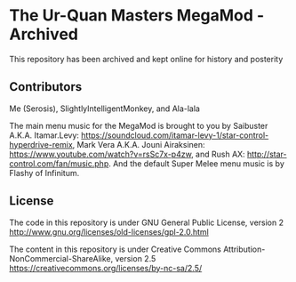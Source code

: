# The Ur-Quan Masters MegaMod - Archived
This repository has been archived and kept online for history and posterity

## Contributors

Me (Serosis), SlightlyIntelligentMonkey, and Ala-lala

The main menu music for the MegaMod is brought to you by Saibuster A.K.A. Itamar.Levy: https://soundcloud.com/itamar-levy-1/star-control-hyperdrive-remix, Mark Vera A.K.A. Jouni Airaksinen: https://www.youtube.com/watch?v=rsSc7x-p4zw, and Rush AX: http://star-control.com/fan/music.php.
And the default Super Melee menu music is by Flashy of Infinitum.

## License

The code in this repository is under GNU General Public License, version 2 http://www.gnu.org/licenses/old-licenses/gpl-2.0.html

The content in this repository is under Creative Commons Attribution-NonCommercial-ShareAlike, version 2.5 https://creativecommons.org/licenses/by-nc-sa/2.5/

